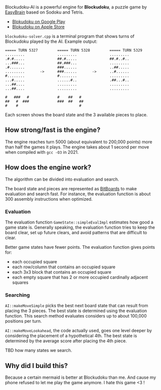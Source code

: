 Blockudoku-AI is a powerful engine for **Blockudoku**, a puzzle game by [EasyBrain](https://easybrain.com/) based on Sodoku and Tetris.
- [Blokudoku on Google Play](https://play.google.com/store/apps/details?id=com.easybrain.block.puzzle.games)
- [Blokudoku on Apple Store](https://apps.apple.com/us/app/blockudoku-block-puzzle-game/id1452227871)

`blockudoku-solver.cpp` is a terminal program that shows turns of Blockudoku played by the AI. Example output:
```
===== TURN 5327         ===== TURN 5328         ===== TURN 5329
.........               .........               .........
.#.#.....               ##.#.....               ##.#..#..
...###...               ##.###...               .........
.#.......               ###......               ..##.....
.........       ->      ###......       ->      ..#......
#........               #........               .........
...#.....               ......#..               .##...#..
...##....               .........               .........
...##....               .........               .........

#   ###   #             #    ##   #
##   #  ###             ###  ##   ##
#    #                            #
```
Each screen shows the board state and the 3 available pieces to place.

## How strong/fast is the engine?
The engine reaches turn 5000 (about equivalent to 200,000 points) more than half the games it plays. The engine takes about 1 second per move when compiled with `gcc -O3` in 2021.

## How does the engine work?
The algorithm can be divided into evaluation and search. 

The board state and pieces are represented as [BitBoards](https://en.wikipedia.org/wiki/Bitboard) to make evaluation and search fast. For instance, the evaluation function is about 300 assembly instructions when optimized.

### Evaluation
The evaluation function `GameState::simpleEvalImpl` estimates how good a game state is. Generally speaking, the evaluation function tries to keep the board clear, set up future clears, and avoid patterns that are difficult to clear.

Better game states have fewer points. The evaluation function gives points for:
   - each occupied square
   - each row/column that contains an occupied square
   - each 3x3 block that contains an occupied square
   - each empty square that has 2 or more occupied cardinally adjacent squares

### Searching
`AI::makeMoveSimple` picks the best next board state that can result from placing the 3 pieces. The best state is determined using the evaluation function. This search method evaluates considers up to about 100,000 positions per turn.

`AI::makeMoveLookahead`, the code actually used, goes one level deeper by considering the placement of a hypothetical 4th. The best state is determined by the average score after placing the 4th piece.

TBD how many states we search.

## Why did I build this?
Because a certain mermaid is better at Blockudoku than me. And cause my phone refused to let me play the game anymore. I hate this game <3 !
